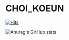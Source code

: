 # CHOI_KOEUN
[![Hits](https://hits.seeyoufarm.com/api/count/incr/badge.svg?url=https%3A%2F%2Fgithub.com%2Fkoeun23%2FCHOI_KOEUN&count_bg=%23B7FF8C&title_bg=%2300E294&icon=&icon_color=%23E7E7E7&title=hits&edge_flat=false)](https://hits.seeyoufarm.com)

![Anurag's GitHub stats](https://github-readme-stats.vercel.app/api?username=koeun23&show_icons=true&theme=tokyonight)
